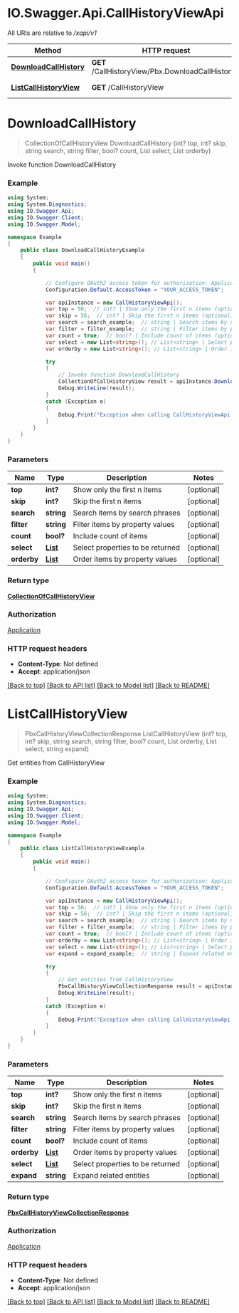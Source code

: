 # IO.Swagger.Api.CallHistoryViewApi

All URIs are relative to */xapi/v1*

Method | HTTP request | Description
------------- | ------------- | -------------
[**DownloadCallHistory**](CallHistoryViewApi.md#downloadcallhistory) | **GET** /CallHistoryView/Pbx.DownloadCallHistory() | Invoke function DownloadCallHistory
[**ListCallHistoryView**](CallHistoryViewApi.md#listcallhistoryview) | **GET** /CallHistoryView | Get entities from CallHistoryView

<a name="downloadcallhistory"></a>
# **DownloadCallHistory**
> CollectionOfCallHistoryView DownloadCallHistory (int? top, int? skip, string search, string filter, bool? count, List<string> select, List<string> orderby)

Invoke function DownloadCallHistory

### Example
```csharp
using System;
using System.Diagnostics;
using IO.Swagger.Api;
using IO.Swagger.Client;
using IO.Swagger.Model;

namespace Example
{
    public class DownloadCallHistoryExample
    {
        public void main()
        {

            // Configure OAuth2 access token for authorization: Application
            Configuration.Default.AccessToken = "YOUR_ACCESS_TOKEN";

            var apiInstance = new CallHistoryViewApi();
            var top = 56;  // int? | Show only the first n items (optional) 
            var skip = 56;  // int? | Skip the first n items (optional) 
            var search = search_example;  // string | Search items by search phrases (optional) 
            var filter = filter_example;  // string | Filter items by property values (optional) 
            var count = true;  // bool? | Include count of items (optional) 
            var select = new List<string>(); // List<string> | Select properties to be returned (optional) 
            var orderby = new List<string>(); // List<string> | Order items by property values (optional) 

            try
            {
                // Invoke function DownloadCallHistory
                CollectionOfCallHistoryView result = apiInstance.DownloadCallHistory(top, skip, search, filter, count, select, orderby);
                Debug.WriteLine(result);
            }
            catch (Exception e)
            {
                Debug.Print("Exception when calling CallHistoryViewApi.DownloadCallHistory: " + e.Message );
            }
        }
    }
}
```

### Parameters

Name | Type | Description  | Notes
------------- | ------------- | ------------- | -------------
 **top** | **int?**| Show only the first n items | [optional] 
 **skip** | **int?**| Skip the first n items | [optional] 
 **search** | **string**| Search items by search phrases | [optional] 
 **filter** | **string**| Filter items by property values | [optional] 
 **count** | **bool?**| Include count of items | [optional] 
 **select** | [**List<string>**](string.md)| Select properties to be returned | [optional] 
 **orderby** | [**List<string>**](string.md)| Order items by property values | [optional] 

### Return type

[**CollectionOfCallHistoryView**](CollectionOfCallHistoryView.md)

### Authorization

[Application](../README.md#Application)

### HTTP request headers

 - **Content-Type**: Not defined
 - **Accept**: application/json

[[Back to top]](#) [[Back to API list]](../README.md#documentation-for-api-endpoints) [[Back to Model list]](../README.md#documentation-for-models) [[Back to README]](../README.md)

<a name="listcallhistoryview"></a>
# **ListCallHistoryView**
> PbxCallHistoryViewCollectionResponse ListCallHistoryView (int? top, int? skip, string search, string filter, bool? count, List<string> orderby, List<string> select, string expand)

Get entities from CallHistoryView

### Example
```csharp
using System;
using System.Diagnostics;
using IO.Swagger.Api;
using IO.Swagger.Client;
using IO.Swagger.Model;

namespace Example
{
    public class ListCallHistoryViewExample
    {
        public void main()
        {

            // Configure OAuth2 access token for authorization: Application
            Configuration.Default.AccessToken = "YOUR_ACCESS_TOKEN";

            var apiInstance = new CallHistoryViewApi();
            var top = 56;  // int? | Show only the first n items (optional) 
            var skip = 56;  // int? | Skip the first n items (optional) 
            var search = search_example;  // string | Search items by search phrases (optional) 
            var filter = filter_example;  // string | Filter items by property values (optional) 
            var count = true;  // bool? | Include count of items (optional) 
            var orderby = new List<string>(); // List<string> | Order items by property values (optional) 
            var select = new List<string>(); // List<string> | Select properties to be returned (optional) 
            var expand = expand_example;  // string | Expand related entities (optional) 

            try
            {
                // Get entities from CallHistoryView
                PbxCallHistoryViewCollectionResponse result = apiInstance.ListCallHistoryView(top, skip, search, filter, count, orderby, select, expand);
                Debug.WriteLine(result);
            }
            catch (Exception e)
            {
                Debug.Print("Exception when calling CallHistoryViewApi.ListCallHistoryView: " + e.Message );
            }
        }
    }
}
```

### Parameters

Name | Type | Description  | Notes
------------- | ------------- | ------------- | -------------
 **top** | **int?**| Show only the first n items | [optional] 
 **skip** | **int?**| Skip the first n items | [optional] 
 **search** | **string**| Search items by search phrases | [optional] 
 **filter** | **string**| Filter items by property values | [optional] 
 **count** | **bool?**| Include count of items | [optional] 
 **orderby** | [**List<string>**](string.md)| Order items by property values | [optional] 
 **select** | [**List<string>**](string.md)| Select properties to be returned | [optional] 
 **expand** | **string**| Expand related entities | [optional] 

### Return type

[**PbxCallHistoryViewCollectionResponse**](PbxCallHistoryViewCollectionResponse.md)

### Authorization

[Application](../README.md#Application)

### HTTP request headers

 - **Content-Type**: Not defined
 - **Accept**: application/json

[[Back to top]](#) [[Back to API list]](../README.md#documentation-for-api-endpoints) [[Back to Model list]](../README.md#documentation-for-models) [[Back to README]](../README.md)

